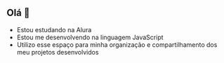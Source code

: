 ## Olá 👋

- Estou estudando na Alura
- Estou me desenvolvendo na linguagem JavaScript
- Utilizo esse espaço para minha organização e compartilhamento dos meu projetos desenvolvidos
